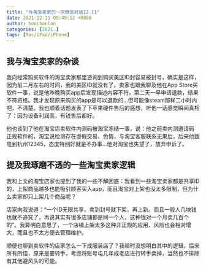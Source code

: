 ```yaml
---
title: "与淘宝卖家的一次微信对话12.11"
date: 2021-12-11 09:49:12 +0800
author: hoochanlon
categories: [2021.]
tags: [Mac/iPad/iPhone]
---
```


## 我与淘宝卖家的杂谈

我向经常购买软件的淘宝卖家那里咨询到购买美区ID封容易被封号，确实是这样，因为前二月左右的时间，我的美区ID就没有了。卖家也跟我聊及他在App Store买软件一事，说是他昨晚购买app后发现描述内容不符，第二天一早申请退款，结果不符资格。我才发现原来购买的app是可以退款的…但可能像steam那样二小时内吧，不清楚。我也顺着话题发表了下苹果硬件售后的感想，听他一话感觉瞬间真相了：因为设备利润高，有钱售后都好。

<!-- more -->

他也谈到了他在淘宝店卖软件内测码被淘宝冻结一事，说：他之前卖内测邀请码 正规软件的，淘宝说检测存在虚假交易、色情，与淘宝客服联系无果后，后来他致电到杭州12345，态度特别好就是不办事…他对淘宝也失望了，放弃申诉了。


## 提及我琢磨不透的一些淘宝卖家逻辑

我和上文的淘宝店家也提到了我的一些不解困惑：我看到一些淘宝卖家都是共享ID的，上架商品越多也能吸引顾客买入app，而且淘宝对上架也没太多限制，但为什么卖家却只上架几个商品呢？

店家向我说道：“一个ID无限共享，卖到封号就下架，再上新。而且一般人几块钱也就不追究了，再说其实有很多店铺都是同一个人，这种很对一个月卖几百个的”。我算明白意思了，一个店铺上架太多这种非正规的应用，风险也会相对增大，而且也不太方便去管理维护。

顺便也聊到卖软件的店家怎么一下成服装店了？我顿时没想明白其中的逻辑，后来所有所悟，原来是要转手，考虑将账号屯几年成老店进行转手卖掉，当然也不排除有其他避风头的可能。
